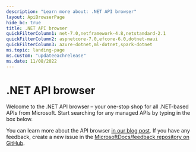 ```yaml
---
description: "Learn more about: .NET API browser"
layout: ApiBrowserPage
hide_bc: true
title: .NET API browser
quickFilterColumn1: net-7.0,netframework-4.8,netstandard-2.1
quickFilterColumn2: aspnetcore-7.0,efcore-6.0,dotnet-maui
quickFilterColumn3: azure-dotnet,ml-dotnet,spark-dotnet
ms.topic: landing-page
ms.custom: "updateeachrelease"
ms.date: 11/08/2022
---
```

# .NET API browser

Welcome to the .NET API browser – your one-stop shop for all .NET-based APIs from Microsoft. Start searching for any managed APIs by typing in the box below.

You can learn more about the API browser [in our blog post](/teamblog/announcing-unified-dotnet-experience-on-docs). If you have any feedback, create a new issue in the [MicrosoftDocs/feedback repository on GitHub](https://github.com/MicrosoftDocs/feedback/issues).
